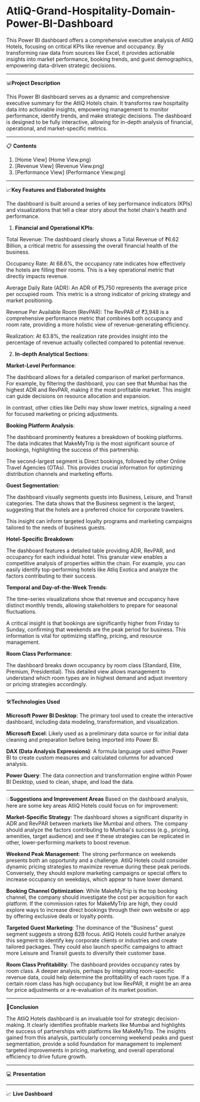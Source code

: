# AtliQ-Grand-Hospitality-Domain-Power-BI-Dashboard

This Power BI dashboard offers a comprehensive executive analysis of AtliQ Hotels, focusing on critical KPIs like revenue and occupancy. By transforming raw data from sources like Excel, it provides actionable insights into market performance, booking trends, and guest demographics, empowering data-driven strategic decisions.
________________________________________

📊**Project Description**

This Power BI dashboard serves as a dynamic and comprehensive executive summary for the AtliQ Hotels chain. It transforms raw hospitality data into actionable insights, empowering management to monitor performance, identify trends, and make strategic decisions. The dashboard is designed to be fully interactive, allowing for in-depth analysis of financial, operational, and market-specific metrics.
________________________________________
📋 **Contents**

1. [Home View] (Home View.png)
2. [Revenue View] (Revenue View.png)
3. [Performance View] (Performance View.png)
________________________________________
📈**Key Features and Elaborated Insights**

The dashboard is built around a series of key performance indicators (KPIs) and visualizations that tell a clear story about the hotel chain's health and performance.

1. **Financial and Operational KPIs**:

Total Revenue: The dashboard clearly shows a Total Revenue of ₹6.62 Billion, a critical metric for assessing the overall financial health of the business.

Occupancy Rate: At 68.6%, the occupancy rate indicates how effectively the hotels are filling their rooms. This is a key operational metric that directly impacts revenue.

Average Daily Rate (ADR): An ADR of ₹5,750 represents the average price per occupied room. This metric is a strong indicator of pricing strategy and market positioning.

Revenue Per Available Room (RevPAR): The RevPAR of ₹3,948 is a comprehensive performance metric that combines both occupancy and room rate, providing a more holistic view of revenue-generating efficiency.

Realization: At 63.8%, the realization rate provides insight into the percentage of revenue actually collected compared to potential revenue.

2. **In-depth Analytical Sections**:

**Market-Level Performance**:

The dashboard allows for a detailed comparison of market performance. For example, by filtering the dashboard, you can see that Mumbai has the highest ADR and RevPAR, making it the most profitable market. This insight can guide decisions on resource allocation and expansion.

In contrast, other cities like Delhi may show lower metrics, signaling a need for focused marketing or pricing adjustments.

**Booking Platform Analysis**:

The dashboard prominently features a breakdown of booking platforms. The data indicates that MakeMyTrip is the most significant source of bookings, highlighting the success of this partnership.

The second-largest segment is Direct bookings, followed by other Online Travel Agencies (OTAs). This provides crucial information for optimizing distribution channels and marketing efforts.

**Guest Segmentation**:

The dashboard visually segments guests into Business, Leisure, and Transit categories. The data shows that the Business segment is the largest, suggesting that the hotels are a preferred choice for corporate travelers.

This insight can inform targeted loyalty programs and marketing campaigns tailored to the needs of business guests.

**Hotel-Specific Breakdown**:

The dashboard features a detailed table providing ADR, RevPAR, and occupancy for each individual hotel. This granular view enables a competitive analysis of properties within the chain. For example, you can easily identify top-performing hotels like Atliq Exotica and analyze the factors contributing to their success.

**Temporal and Day-of-the-Week Trends**:

The time-series visualizations show that revenue and occupancy have distinct monthly trends, allowing stakeholders to prepare for seasonal fluctuations.

A critical insight is that bookings are significantly higher from Friday to Sunday, confirming that weekends are the peak period for business. This information is vital for optimizing staffing, pricing, and resource management.

**Room Class Performance**:

The dashboard breaks down occupancy by room class (Standard, Elite, Premium, Presidential). This detailed view allows management to understand which room types are in highest demand and adjust inventory or pricing strategies accordingly.
________________________________________
🛠️**Technologies Used**

**Microsoft Power BI Desktop**: The primary tool used to create the interactive dashboard, including data modeling, transformation, and visualization.

**Microsoft Excel**: Likely used as a preliminary data source or for initial data cleaning and preparation before being imported into Power BI.

**DAX (Data Analysis Expressions)**: A formula language used within Power BI to create custom measures and calculated columns for advanced analysis.

**Power Query**: The data connection and transformation engine within Power BI Desktop, used to clean, shape, and load the data.
________________________________________
💡**Suggestions and Improvement Areas**
Based on the dashboard analysis, here are some key areas AtliQ Hotels could focus on for improvement:

**Market-Specific Strategy**: The dashboard shows a significant disparity in ADR and RevPAR between markets like Mumbai and others. The company should analyze the factors contributing to Mumbai's success (e.g., pricing, amenities, target audience) and see if these strategies can be replicated in other, lower-performing markets to boost revenue.

**Weekend Peak Management**: The strong performance on weekends presents both an opportunity and a challenge. AtliQ Hotels could consider dynamic pricing strategies to maximize revenue during these peak periods. Conversely, they should explore marketing campaigns or special offers to increase occupancy on weekdays, which appear to have lower demand.

**Booking Channel Optimization**: While MakeMyTrip is the top booking channel, the company should investigate the cost per acquisition for each platform. If the commission rates for MakeMyTrip are high, they could explore ways to increase direct bookings through their own website or app by offering exclusive deals or loyalty points.

**Targeted Guest Marketing**: The dominance of the "Business" guest segment suggests a strong B2B focus. AtliQ Hotels could further analyze this segment to identify key corporate clients or industries and create tailored packages. They could also launch specific campaigns to attract more Leisure and Transit guests to diversify their customer base.

**Room Class Profitability**: The dashboard provides occupancy rates by room class. A deeper analysis, perhaps by integrating room-specific revenue data, could help determine the profitability of each room type. If a certain room class has high occupancy but low RevPAR, it might be an area for price adjustments or a re-evaluation of its market position.
________________________________________
📝**Conclusion**

The AtliQ Hotels dashboard is an invaluable tool for strategic decision-making. It clearly identifies profitable markets like Mumbai and highlights the success of partnerships with platforms like MakeMyTrip. The insights gained from this analysis, particularly concerning weekend peaks and guest segmentation, provide a solid foundation for management to implement targeted improvements in pricing, marketing, and overall operational efficiency to drive future growth.
________________________________________
💻 **Presentation**
________________________________________
📈 **Live Dashboard**
